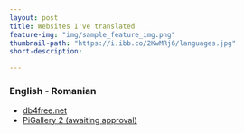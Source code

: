 ```yaml
---
layout: post
title: Websites I've translated
feature-img: "img/sample_feature_img.png"
thumbnail-path: "https://i.ibb.co/2KwMRj6/languages.jpg"
short-description: 

---
```

### English - Romanian

- <a href="https://www.db4free.net/">db4free.net</a>
- <a href="http://bpatrik.github.io/pigallery2/">PiGallery 2 (awaiting approval)</a>
